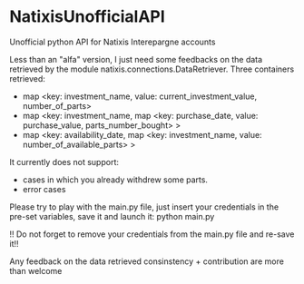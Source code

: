 # NatixisUnofficialAPI
Unofficial python API for Natixis Interepargne accounts


Less than an "alfa" version, I just need some feedbacks on the data retrieved by the module natixis.connections.DataRetriever.
Three containers retrieved:
- map <key: investment_name, value: current_investment_value, number_of_parts>
- map <key: investment_name, map <key: purchase_date, value: purchase_value, parts_number_bought> >
- map <key: availability_date, map <key: investment_name, value: number_of_available_parts> >

It currently does not support:
- cases in which you already withdrew some parts.
- error cases

Please try to play with the main.py file, just insert your credentials in the pre-set variables, save it and launch it:
python main.py

!! Do not forget to remove your credentials from the main.py file  and re-save it!!

Any feedback on the data retrieved consinstency + contribution are more than welcome
